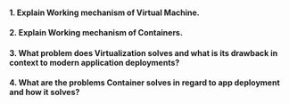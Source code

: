 #### 1. Explain Working mechanism of Virtual Machine.
#### 2. Explain Working mechanism of Containers.
#### 3. What problem does Virtualization solves and what is its drawback in context to modern application deployments?
#### 4. What are the problems Container solves in regard to app deployment and how it solves?
